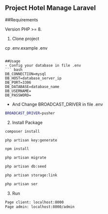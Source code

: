 ## Project Hotel Manage Laravel

##Requirements

Version PHP >= 8.

1. Clone project

cp .env.example .env
```

##Usage
- Config your database in file .env
``` bash
DB_CONNECTION=mysql
DB_HOST=database_server_ip
DB_PORT=3306
DB_DATABASE=database_name
DB_USERNAME=
DB_PASSWORD=
```

- And Change BROADCAST_DRIVER in file .env
``` bash
BROADCAST_DRIVER=pusher
```

2. Install Package
``` bash
composer install

php artisan key:generate

npm install

php artisan migrate

php artisan db:seed

php artisan storage:link

php artisan ser
```

3. Run
``` bash
Page client: localhost:8000
Page admin: localhost:8000/admin
```